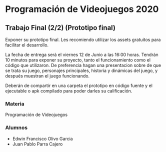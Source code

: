 #   Programación de Videojuegos 2020
##  Trabajo Final (2/2) (Prototipo final)

Exponer su prototipo final. Les recomiendo utilizar los assets gratuitos para facilitar el desarrollo.

La fecha de entrega será el viernes 12 de Junio a las 16:00 horas. Tendrán 10 minutos para exponer su proyecto, tanto el funcionamiento como el código que utilizaron. De preferencia hagan una presentacion sobre de que se trata su juego, personajes principales, historia y dinámicas del juego, y después muestran el juego funcionando.

Deberán de compartir en una carpeta el prototipo en código fuente y el ejecutable o apk compilado para poder darles su calificación.

###    Materia
Programación de Videojuegos

###    Alumnos
-   Edwin Francisco Olivo Garcia
-   Juan Pablo Parra Cajero
